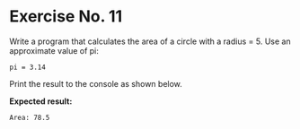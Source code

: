 # Exercise No. 11

Write a program that calculates the area of a circle with a radius = 5. Use an approximate value of pi:


    pi = 3.14


Print the result to the console as shown below.


**Expected result:**


    Area: 78.5